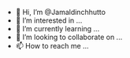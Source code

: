 - 👋 Hi, I’m @Jamaldinchhutto
- 👀 I’m interested in ...
- 🌱 I’m currently learning ...
- 💞️ I’m looking to collaborate on ...
- 📫 How to reach me ...

<!---
Jamaldinchhutto/Jamaldinchhutto is a ✨ special ✨ repository because its `README.md` (this file) appears on your GitHub profile.
You can click the Preview link to take a look at your changes.
--->
